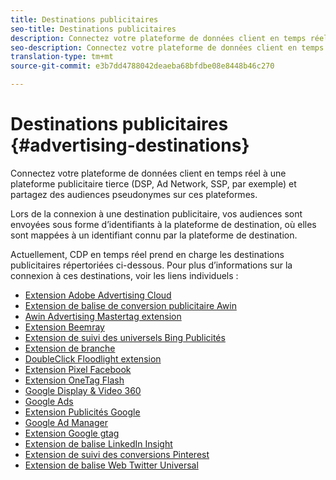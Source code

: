 ```yaml
---
title: Destinations publicitaires
seo-title: Destinations publicitaires
description: Connectez votre plateforme de données client en temps réel à une plateforme publicitaire tierce (DSP, Ad Network, SSP, par exemple) et partagez des audiences pseudonymes sur ces plateformes.
seo-description: Connectez votre plateforme de données client en temps réel à une plateforme publicitaire tierce (DSP, Ad Network, SSP, par exemple) et partagez des audiences pseudonymes sur ces plateformes.
translation-type: tm+mt
source-git-commit: e3b7dd4788042deaeba68bfdbe08e8448b46c270

---
```



# Destinations publicitaires {#advertising-destinations}

Connectez votre plateforme de données client en temps réel à une plateforme publicitaire tierce (DSP, Ad Network, SSP, par exemple) et partagez des audiences pseudonymes sur ces plateformes.

Lors de la connexion à une destination publicitaire, vos audiences sont envoyées sous forme d’identifiants à la plateforme de destination, où elles sont mappées à un identifiant connu par la plateforme de destination.

Actuellement, CDP en temps réel prend en charge les destinations publicitaires répertoriées ci-dessous. Pour plus d’informations sur la connexion à ces destinations, voir les liens individuels :

* [Extension Adobe Advertising Cloud](/help/rtcdp/destinations/adobe-advertising-cloud-extension.md)
* [Extension de balise de conversion publicitaire Awin](/help/rtcdp/destinations/awin-conversiontag-extension.md)
* [Awin Advertising Mastertag extension](/help/rtcdp/destinations/awin-mastertag-extension.md)
* [Extension Beemray](beemray-extension.md)
* [Extension de suivi des universels Bing Publicités](/help/rtcdp/destinations/bing-ads-extension.md)
* [Extension de branche](/help/rtcdp/destinations/branch-extension.md)
* [DoubleClick Floodlight extension](/help/rtcdp/destinations/doubleclick-floodlight-extension.md)
* [Extension Pixel Facebook](/help/rtcdp/destinations/facebook-pixel-extension.md)
* [Extension OneTag Flash](/help/rtcdp/destinations/flashtalking-extension.md)
* [Google Display &amp; Video 360](/help/rtcdp/destinations/google-dv360-destination.md)
* [Google Ads](/help/rtcdp/destinations/google-ads-destination.md)
* [Extension Publicités Google](/help/rtcdp/destinations/google-ads-extension.md)
* [Google Ad Manager](/help/rtcdp/destinations/google-ad-manager-destination.md)
* [Extension Google gtag](/help/rtcdp/destinations/gtag-advertising-extension.md)
* [Extension de balise LinkedIn Insight](linkedin-extension.md)
* [Extension de suivi des conversions Pinterest](pinterest-extension.md)
* [Extension de balise Web Twitter Universal](twitter-uwt-extension.md)

